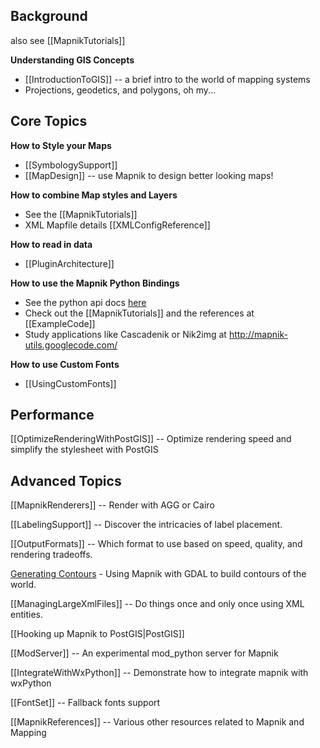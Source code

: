 ## Background

also see [[MapnikTutorials]]

**Understanding GIS Concepts**

* [[IntroductionToGIS]] -- a brief intro to the world of mapping systems
* Projections, geodetics, and polygons, oh my...

## Core Topics

**How to Style your Maps**

* [[SymbologySupport]]
* [[MapDesign]] -- use Mapnik to design better looking maps!

**How to combine Map styles and Layers**

* See the [[MapnikTutorials]]
* XML Mapfile details [[XMLConfigReference]]

**How to read in data**

* [[PluginArchitecture]]

**How to use the Mapnik Python Bindings**

* See the python api docs [here](http://media.mapnik.org/api_docs/python/)
* Check out the [[MapnikTutorials]] and  the references at [[ExampleCode]]
* Study applications like Cascadenik or Nik2img at http://mapnik-utils.googlecode.com/

**How to use Custom Fonts**

* [[UsingCustomFonts]]

## Performance

[[OptimizeRenderingWithPostGIS]] -- Optimize rendering speed and simplify the stylesheet with PostGIS


## Advanced Topics
 
[[MapnikRenderers]] -- Render with AGG or Cairo

[[LabelingSupport]] -- Discover the intricacies of label placement.

[[OutputFormats]] -- Which format to use based on speed, quality, and rendering tradeoffs.

[Generating Contours](http://wiki.openstreetmap.org/index.php/Contours) - Using Mapnik with GDAL to build contours of the world.

[[ManagingLargeXmlFiles]] -- Do things once and only once using XML entities.

[[Hooking up Mapnik to PostGIS|PostGIS]]

[[ModServer]] -- An experimental mod_python server for Mapnik

[[IntegrateWithWxPython]] -- Demonstrate how to integrate mapnik with wxPython

[[FontSet]] -- Fallback fonts support

[[MapnikReferences]] -- Various other resources related to Mapnik and Mapping